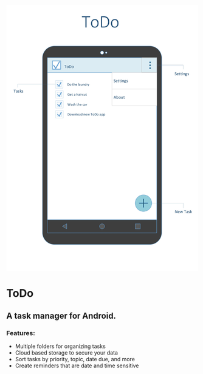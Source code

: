 ![](ToDo.jpg)

# ToDo
## A task manager for Android.
### Features:
* Multiple folders for organizing tasks
* Cloud based storage to secure your data
* Sort tasks by priority, topic, date due, and more
*	Create reminders that are date and time sensitive
